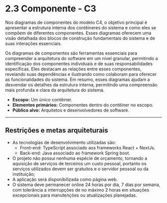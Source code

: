 # 2.3 Componente - C3

Nos diagramas de componentes do modelo C4, o objetivo principal é apresentar a estrutura interna dos contêineres do 
sistema e como eles se compõem de diferentes componentes. Esses diagramas oferecem uma visão detalhada dos blocos de 
construção fundamentais do sistema e de suas interações essenciais.

Os diagramas de componentes são ferramentas essenciais para compreender a arquitetura do software em um nível granular,
permitindo a identificação dos componentes individuais e de suas responsabilidades específicas. Eles destacam as relações
entre esses componentes, revelando suas dependências e ilustrando como colaboram para oferecer as funcionalidades do 
sistema. Em resumo, esses diagramas ajudam a desvendar os detalhes da estrutura interna, permitindo uma compreensão mais
profunda e clara da arquitetura do sistema.

* **Escopo:** Um único contêiner.
* **Elementos primários:** Componentes dentro do contêiner no escopo.
* **Público alvo:** Arquitetos e desenvolvedores de software.
****

## Restrições e metas arquiteturais
* As tecnologias de desenvolvimento utilizadas são: 
  * Front-end: TypeScript associado aos frameworks React + NextJs.
  * Back-end: Java associado ao framework Spring boot.
* O projeto não possui nenhuma espécie de orçamento, tornando a aquisição de serviços de terceiros um custo pessoal, 
portanto os serviços utilizados devem ser gratuitos e o servidor pessoal ou da instituição;
* A aplicação será disponibilizada como página web.
* O sistema deve permanecer online 24 horas por dia, 7 dias por semana, com tolerância a interrupções de no máximo 2 horas
em situações excepcionais para manutenções ou atualizações planejadas.